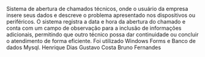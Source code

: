 Sistema de abertura de chamados técnicos, onde o usuário da empresa insere seus dados e descreve o problema
apresentado nos dispositivos ou periféricos. O sistema registra a data e hora da abertura do chamado e conta 
com um campo de observação para a inclusão de informações adicionais, permitindo que outro técnico possa dar 
continuidade ou concluir o atendimento de forma eficiente.
Foi utilizado Windows Forms e Banco de dados Mysql.
Henrique Dias
Gustavo Costa
Bruno Fernandes
